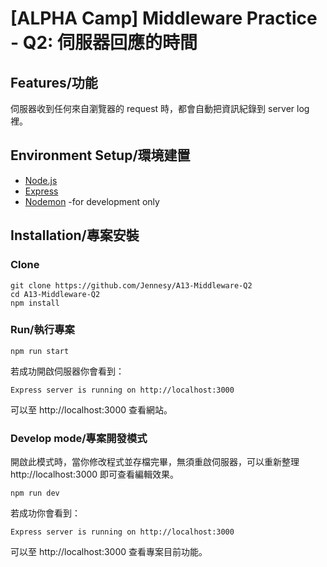 # [ALPHA Camp] Middleware Practice - Q2: 伺服器回應的時間


## Features/功能
伺服器收到任何來自瀏覽器的 request 時，都會自動把資訊紀錄到 server log 裡。

## Environment Setup/環境建置
* [Node.js](https://nodejs.org/en/)
* [Express](https://expressjs.com/)
* [Nodemon](https://www.npmjs.com/package/nodemon) -for development only

## Installation/專案安裝
### Clone
```
git clone https://github.com/Jennesy/A13-Middleware-Q2
cd A13-Middleware-Q2
npm install
```

### Run/執行專案
```
npm run start
```
若成功開啟伺服器你會看到：
```
Express server is running on http://localhost:3000
```
可以至 http://localhost:3000 查看網站。

### Develop mode/專案開發模式
開啟此模式時，當你修改程式並存檔完畢，無須重啟伺服器，可以重新整理 http://localhost:3000 即可查看編輯效果。
```
npm run dev
```
若成功你會看到：
```
Express server is running on http://localhost:3000
```
可以至 http://localhost:3000 查看專案目前功能。